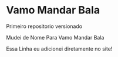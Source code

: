 # Vamo Mandar Bala
 Primeiro repositorio versionado

Mudei de Nome Para Vamo Mandar Bala

Essa Linha eu adicionei diretamente no site!
